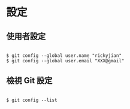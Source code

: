 # 設定

## 使用者設定

```

$ git config --global user.name "rickyjian"
$ git config --global user.email "XXX@gmail"

```

## 檢視 Git 設定

```

$ git config --list

```